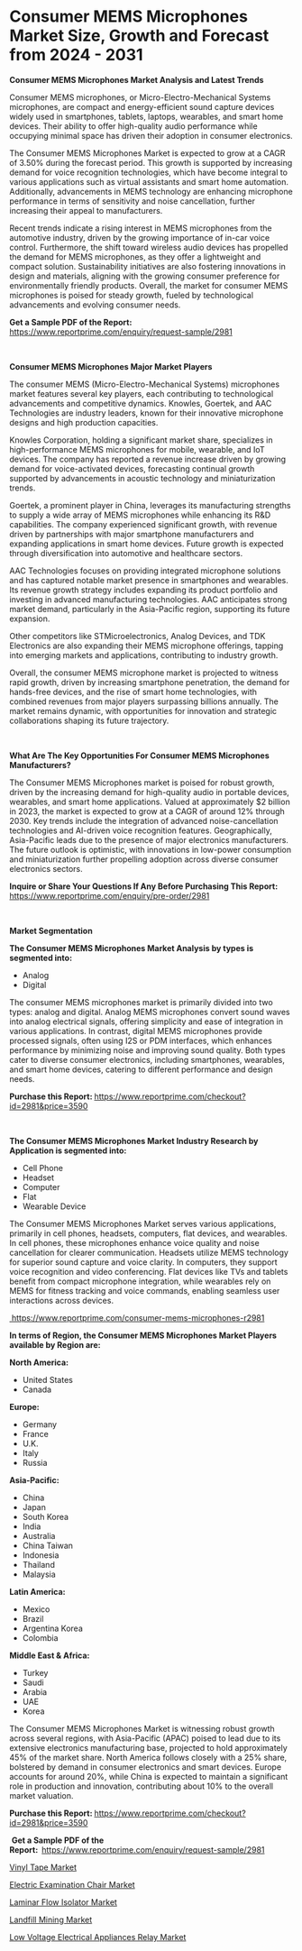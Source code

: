 <p><h1>Consumer MEMS Microphones Market Size, Growth and Forecast from 2024 - 2031</h1></p><p><strong>Consumer MEMS Microphones Market Analysis and Latest Trends</strong></p>
<p><p>Consumer MEMS microphones, or Micro-Electro-Mechanical Systems microphones, are compact and energy-efficient sound capture devices widely used in smartphones, tablets, laptops, wearables, and smart home devices. Their ability to offer high-quality audio performance while occupying minimal space has driven their adoption in consumer electronics. </p><p>The Consumer MEMS Microphones Market is expected to grow at a CAGR of 3.50% during the forecast period. This growth is supported by increasing demand for voice recognition technologies, which have become integral to various applications such as virtual assistants and smart home automation. Additionally, advancements in MEMS technology are enhancing microphone performance in terms of sensitivity and noise cancellation, further increasing their appeal to manufacturers. </p><p>Recent trends indicate a rising interest in MEMS microphones from the automotive industry, driven by the growing importance of in-car voice control. Furthermore, the shift toward wireless audio devices has propelled the demand for MEMS microphones, as they offer a lightweight and compact solution. Sustainability initiatives are also fostering innovations in design and materials, aligning with the growing consumer preference for environmentally friendly products. Overall, the market for consumer MEMS microphones is poised for steady growth, fueled by technological advancements and evolving consumer needs.</p></p>
<p><strong>Get a Sample PDF of the Report:&nbsp;</strong> <a href="https://www.reportprime.com/enquiry/request-sample/2981">https://www.reportprime.com/enquiry/request-sample/2981</a></p>
<p>&nbsp;</p>
<p><strong>Consumer MEMS Microphones Major Market Players</strong></p>
<p><p>The consumer MEMS (Micro-Electro-Mechanical Systems) microphones market features several key players, each contributing to technological advancements and competitive dynamics. Knowles, Goertek, and AAC Technologies are industry leaders, known for their innovative microphone designs and high production capacities. </p><p>Knowles Corporation, holding a significant market share, specializes in high-performance MEMS microphones for mobile, wearable, and IoT devices. The company has reported a revenue increase driven by growing demand for voice-activated devices, forecasting continual growth supported by advancements in acoustic technology and miniaturization trends. </p><p>Goertek, a prominent player in China, leverages its manufacturing strengths to supply a wide array of MEMS microphones while enhancing its R&D capabilities. The company experienced significant growth, with revenue driven by partnerships with major smartphone manufacturers and expanding applications in smart home devices. Future growth is expected through diversification into automotive and healthcare sectors. </p><p>AAC Technologies focuses on providing integrated microphone solutions and has captured notable market presence in smartphones and wearables. Its revenue growth strategy includes expanding its product portfolio and investing in advanced manufacturing technologies. AAC anticipates strong market demand, particularly in the Asia-Pacific region, supporting its future expansion.</p><p>Other competitors like STMicroelectronics, Analog Devices, and TDK Electronics are also expanding their MEMS microphone offerings, tapping into emerging markets and applications, contributing to industry growth. </p><p>Overall, the consumer MEMS microphone market is projected to witness rapid growth, driven by increasing smartphone penetration, the demand for hands-free devices, and the rise of smart home technologies, with combined revenues from major players surpassing billions annually. The market remains dynamic, with opportunities for innovation and strategic collaborations shaping its future trajectory.</p></p>
<p>&nbsp;</p>
<p><strong>What Are The Key Opportunities For Consumer MEMS Microphones Manufacturers?</strong></p>
<p><p>The Consumer MEMS Microphones market is poised for robust growth, driven by the increasing demand for high-quality audio in portable devices, wearables, and smart home applications. Valued at approximately $2 billion in 2023, the market is expected to grow at a CAGR of around 12% through 2030. Key trends include the integration of advanced noise-cancellation technologies and AI-driven voice recognition features. Geographically, Asia-Pacific leads due to the presence of major electronics manufacturers. The future outlook is optimistic, with innovations in low-power consumption and miniaturization further propelling adoption across diverse consumer electronics sectors.</p></p>
<p><strong>Inquire or Share Your Questions If Any Before Purchasing This Report:</strong> <a href="https://www.reportprime.com/enquiry/pre-order/2981">https://www.reportprime.com/enquiry/pre-order/2981</a></p>
<p>&nbsp;</p>
<p><strong>Market Segmentation</strong></p>
<p><strong>The Consumer MEMS Microphones Market Analysis by types is segmented into:</strong></p>
<p><ul><li>Analog</li><li>Digital</li></ul></p>
<p><p>The consumer MEMS microphones market is primarily divided into two types: analog and digital. Analog MEMS microphones convert sound waves into analog electrical signals, offering simplicity and ease of integration in various applications. In contrast, digital MEMS microphones provide processed signals, often using I2S or PDM interfaces, which enhances performance by minimizing noise and improving sound quality. Both types cater to diverse consumer electronics, including smartphones, wearables, and smart home devices, catering to different performance and design needs.</p></p>
<p><strong>Purchase this Report:&nbsp;</strong><a href="https://www.reportprime.com/checkout?id=2981&price=3590">https://www.reportprime.com/checkout?id=2981&price=3590</a></p>
<p>&nbsp;</p>
<p><strong>The Consumer MEMS Microphones Market Industry Research by Application is segmented into:</strong></p>
<p><ul><li>Cell Phone</li><li>Headset</li><li>Computer</li><li>Flat</li><li>Wearable Device</li></ul></p>
<p><p>The Consumer MEMS Microphones Market serves various applications, primarily in cell phones, headsets, computers, flat devices, and wearables. In cell phones, these microphones enhance voice quality and noise cancellation for clearer communication. Headsets utilize MEMS technology for superior sound capture and voice clarity. In computers, they support voice recognition and video conferencing. Flat devices like TVs and tablets benefit from compact microphone integration, while wearables rely on MEMS for fitness tracking and voice commands, enabling seamless user interactions across devices.</p></p>
<p><a href="https://www.reportprime.com/consumer-mems-microphones-r2981">&nbsp;https://www.reportprime.com/consumer-mems-microphones-r2981</a></p>
<p><strong>In terms of Region, the Consumer MEMS Microphones Market Players available by Region are:</strong></p>
<p>
    <p> <strong> North America: </strong>
        <ul>
            <li>United States</li>
            <li>Canada</li>
        </ul>
        </p> 
    <p> <strong> Europe: </strong>
        <ul>
            <li>Germany</li>
            <li>France</li>
            <li>U.K.</li>
            <li>Italy</li>
            <li>Russia</li>
        </ul>
        </p> 
    <p> <strong> Asia-Pacific: </strong>
        <ul>
            <li>China</li>
            <li>Japan</li>
            <li>South Korea</li>
            <li>India</li>
            <li>Australia</li>
            <li>China Taiwan</li>
            <li>Indonesia</li>
            <li>Thailand</li>
            <li>Malaysia</li>
        </ul>
        </p> 
    <p> <strong> Latin America: </strong>
        <ul>
            <li>Mexico</li>
            <li>Brazil</li>
            <li>Argentina Korea</li>
            <li>Colombia</li>
        </ul>
        </p> 
    <p> <strong> Middle East & Africa: </strong>
        <ul>
            <li>Turkey</li>
            <li>Saudi</li>
            <li>Arabia</li>
            <li>UAE</li>
            <li>Korea</li>
        </ul>
    </p>
    </p>
<p><p>The Consumer MEMS Microphones Market is witnessing robust growth across several regions, with Asia-Pacific (APAC) poised to lead due to its extensive electronics manufacturing base, projected to hold approximately 45% of the market share. North America follows closely with a 25% share, bolstered by demand in consumer electronics and smart devices. Europe accounts for around 20%, while China is expected to maintain a significant role in production and innovation, contributing about 10% to the overall market valuation.</p></p>
<p><strong>Purchase this Report: </strong><a href="https://www.reportprime.com/checkout?id=2981&price=3590">https://www.reportprime.com/checkout?id=2981&price=3590</a></p>
<p>&nbsp;<strong>Get a Sample PDF of the Report:&nbsp;&nbsp;</strong><a href="https://www.reportprime.com/enquiry/request-sample/2981">https://www.reportprime.com/enquiry/request-sample/2981</a></p>
<p><strong></strong></p>
<p><p><a href="https://www.linkedin.com/pulse/vinyl-tape-market-insights-product-type-application-trends-regional-1rjde?trackingId=G3LTaE%2BQSpaXuX5hlpd7qQ%3D%3D">Vinyl Tape Market</a></p><p><a href="https://issuu.com/reportprime-2/docs/electric-examination-chair-market-s_ec296751f34f9a">Electric Examination Chair Market</a></p><p><a href="https://issuu.com/reportprime-2/docs/laminar-flow-isolator-market-size-2_01dbc5e9672dc0">Laminar Flow Isolator Market</a></p><p><a href="https://www.linkedin.com/pulse/global-landfill-mining-market-size-trends-analysis-regional-outlook-kffce?trackingId=FS3l9lRvQgSpzGsT5PbCtA%3D%3D">Landfill Mining Market</a></p><p><a href="https://github.com/RoccoManning/Market-Research-Report-List-6/blob/main/low-voltage-electrical-appliances-relay-market.md">Low Voltage Electrical Appliances Relay Market</a></p></p>